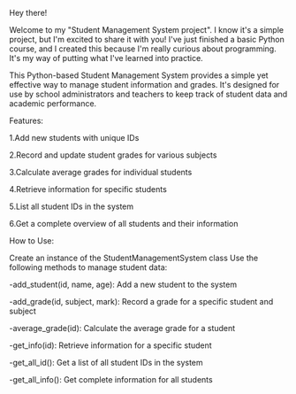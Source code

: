 Hey there!

Welcome to my "Student Management System project". I know it's a simple project, but I'm excited to share it with you! I've just finished a basic Python course, and I created this because I'm really curious about programming. It's my way of putting what I've learned into practice.

This Python-based Student Management System provides a simple yet effective way to manage student information and grades. It's designed for use by school administrators and teachers to keep track of student data and academic performance.

Features:

1.Add new students with unique IDs

2.Record and update student grades for various subjects

3.Calculate average grades for individual students

4.Retrieve information for specific students

5.List all student IDs in the system

6.Get a complete overview of all students and their information

How to Use:

Create an instance of the StudentManagementSystem class Use the following methods to manage student data:

-add_student(id, name, age): Add a new student to the system

-add_grade(id, subject, mark): Record a grade for a specific student and subject

-average_grade(id): Calculate the average grade for a student

-get_info(id): Retrieve information for a specific student

-get_all_id(): Get a list of all student IDs in the system

-get_all_info(): Get complete information for all students
